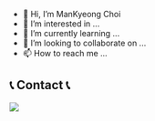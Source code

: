 - 👋 Hi, I’m ManKyeong Choi
- 👀 I’m interested in ...
- 🌱 I’m currently learning ...
- 💞️ I’m looking to collaborate on ...
- 📫 How to reach me ...

## 📞 Contact 📞
<div style="display:flex; flex-direction:row;">
    <a href="mailto:choimatthew0326@gmail.com">
        <img src="https://img.shields.io/badge/Gmail-FE2E2E?style=flat-square&logo=Gmail&logoColor=white"> 
    </a>
  
</div>
<!---
bianchi112/bianchi112 is a ✨ special ✨ repository because its `README.md` (this file) appears on your GitHub profile.
You can click the Preview link to take a look at your changes.
--->
